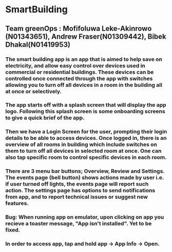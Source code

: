 # SmartBuilding 
## Team greenOps : Mofifoluwa Leke-Akinrowo (N01343651), Andrew Fraser(N01309442), Bibek Dhakal(N01419953)

### The smart building app is an app that is aimed to help save on electricity, and allow easy control over devices used in commercial or residential buildings. These devices can be controlled once connected through the app with switches allowing you to turn off all devices in a room in the building all at once or selectively.
### The app starts off with a splash screen that will display the app logo. Following this splash screen is some onboarding screens to give a quick brief of the app.
### Then we have a Login Screen for the user, prompting their login details to be able to access devices. Once logged in, there is an overview of all rooms in building which include switches on them to turn off all devices in selected room at once. One can also tap specific room to control specific devices in each room.
### There are 3 menu bar buttons; Overview, Review and Settings. The events page (bell button) shows actions made by user i.e. if user turned off lights, the events page will report such action. The settings page has options to send notifications from app, and to report technical issues or suggest new features.
### Bug: When running app on emulator, upon clicking on app you recieve a toaster message, "App isn't installed". Yet to be fixed.
### In order to access app, tap and hold app -> App Info -> Open.
